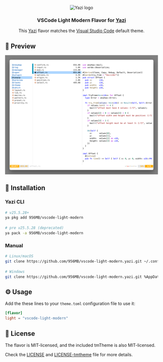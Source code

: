 <div align="center">
<img src="https://github.com/sxyazi/yazi/blob/main/assets/logo.png?raw=true" alt="Yazi logo" width="20%">
<h3>
	VSCode Light Modern Flavor for <a href="https://github.com/sxyazi/yazi">Yazi</a>
</h3>
<a>
	This <a href="https://github.com/sxyazi/yazi">Yazi</a>  flavor matches the <a href="https://code.visualstudio.com/">Visual Studio Code</a> default theme.
</a>
</div>

## 👀 Preview

<img src="./preview.png" width="600" />

## 🎨 Installation

### Yazi CLI

```bash
# v25.5.28+
ya pkg add 956MB/vscode-light-modern

# pre v25.5.28 (deprecated)
ya pack -a 956MB/vscode-light-modern
```

### Manual

```bash
# Linux/macOS
git clone https://github.com/956MB/vscode-light-modern.yazi.git ~/.config/yazi/flavors/vscode-light-modern.yazi

# Windows
git clone https://github.com/956MB/vscode-light-modern.yazi.git %AppData%\yazi\config\flavors\vscode-light-modern.yazi
```

## ⚙️ Usage

Add the these lines to your `theme.toml` configuration file to use it:

```toml
[flavor]
light = "vscode-light-modern"
```

## 📜 License

The flavor is MIT-licensed, and the included tmTheme is also MIT-licensed.

Check the [LICENSE](LICENSE) and [LICENSE-tmtheme](LICENSE-tmtheme) file for more details.
